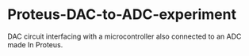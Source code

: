 # Proteus-DAC-to-ADC-experiment
DAC circuit interfacing with a microcontroller also connected to an ADC made In Proteus.
